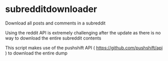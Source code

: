 # subredditdownloader
Download all posts and comments in a subreddit

Using the reddit API is extremely challenging after the update as there is no way to download the entire subreddit contents

This script makes use of the pushshift API ( https://github.com/pushshift/api ) to download the entire dump 

